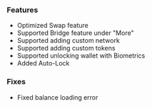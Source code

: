 ### Features

- Optimized Swap feature
- Supported Bridge feature under "More"
- Supported adding custom network
- Supported adding custom tokens
- Supported unlocking wallet with Biometrics
- Added Auto-Lock

### Fixes

- Fixed balance loading error
